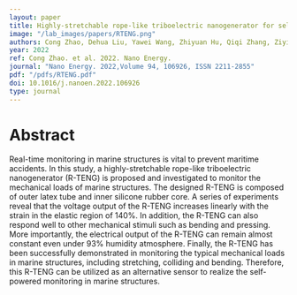 ```yaml
---
layout: paper
title: Highly-stretchable rope-like triboelectric nanogenerator for self-powered monitoring in marine structures
image: "/lab_images/papers/RTENG.png"
authors: Cong Zhao, Dehua Liu, Yawei Wang, Zhiyuan Hu, Qiqi Zhang, Ziyi Zhang, Hao Wang, Taili Du, Yongjiu Zou, Haichao Yuan, Xinxiang Pan, Jianchun Mi, Minyi Xu
year: 2022
ref: Cong Zhao. et al. 2022. Nano Energy.
journal: "Nano Energy. 2022,Volume 94, 106926, ISSN 2211-2855"
pdf: "/pdfs/RTENG.pdf"
doi: 10.1016/j.nanoen.2022.106926
type: journal
---
```


# Abstract

Real-time monitoring in marine structures is vital to prevent maritime accidents. In this study, a highly-stretchable rope-like triboelectric nanogenerator (R-TENG) is proposed and investigated to monitor the mechanical loads of marine structures. The designed R-TENG is composed of outer latex tube and inner silicone rubber core. A series of experiments reveal that the voltage output of the R-TENG increases linearly with the strain in the elastic region of 140%. In addition, the R-TENG can also respond well to other mechanical stimuli such as bending and pressing. More importantly, the electrical output of the R-TENG can remain almost constant even under 93% humidity atmosphere. Finally, the R-TENG has been successfully demonstrated in monitoring the typical mechanical loads in marine structures, including stretching, colliding and bending. Therefore, this R-TENG can be utilized as an alternative sensor to realize the self-powered monitoring in marine structures.